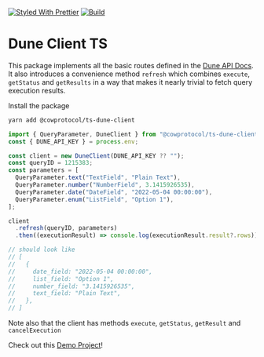 [![Styled With Prettier](https://img.shields.io/badge/code_style-prettier-ff69b4.svg)](https://prettier.io/)
[![Build](https://github.com/cowprotocol/ts-dune-client/actions/workflows/pull-request.yaml/badge.svg)](https://github.com/cowprotocol/ts-dune-client/actions/workflows/pull-request.yaml/badge.svg)

# Dune Client TS

This package implements all the basic routes defined in the [Dune API Docs](https://dune.com/docs/api/). It also introduces a convenience method `refresh` which combines `execute`, `getStatus` and `getResults` in a way that makes it nearly trivial to fetch query execution results.

Install the package

```sh
yarn add @cowprotocol/ts-dune-client
```

```ts
import { QueryParameter, DuneClient } from "@cowprotocol/ts-dune-client";
const { DUNE_API_KEY } = process.env;

const client = new DuneClient(DUNE_API_KEY ?? "");
const queryID = 1215383;
const parameters = [
  QueryParameter.text("TextField", "Plain Text"),
  QueryParameter.number("NumberField", 3.1415926535),
  QueryParameter.date("DateField", "2022-05-04 00:00:00"),
  QueryParameter.enum("ListField", "Option 1"),
];

client
  .refresh(queryID, parameters)
  .then((executionResult) => console.log(executionResult.result?.rows));

// should look like
// [
//   {
//     date_field: "2022-05-04 00:00:00",
//     list_field: "Option 1",
//     number_field: "3.1415926535",
//     text_field: "Plain Text",
//   },
// ]
```

Note also that the client has methods `execute`, `getStatus`, `getResult` and `cancelExecution`

Check out this [Demo Project](https://github.com/bh2smith/demo-ts-dune-client)!
